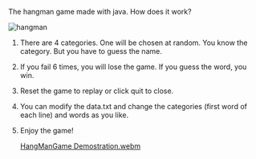 The hangman game made with java. How does it work?

![hangman](https://github.com/user-attachments/assets/5478c03a-4f3c-4bcc-84cc-30950e383c1e)

1. There are 4 categories. One will be chosen at random. You know the category. But you have to guess the name.
2. If you fail 6 times, you will lose the game. If you guess the word, you win.
3. Reset the game to replay or click quit to close.
4. You can modify the data.txt and change the categories (first word of each line) and words as you like.
5. Enjoy the game!


   [HangManGame Demostration.webm](https://github.com/user-attachments/assets/b4c81c25-b4a3-4d48-9e74-98c12c810558)


